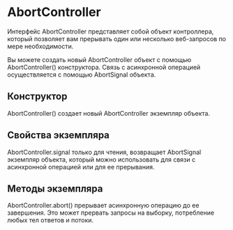 # AbortController

Интерфейс AbortController представляет собой объект контроллера, который позволяет вам прерывать один или несколько
веб-запросов по мере необходимости.

Вы можете создать новый AbortController объект с помощью AbortController() конструктора. Связь с асинхронной операцией
осуществляется с помощью AbortSignal объекта.

## Конструктор

AbortController() создает новый AbortController экземпляр объекта.

## Свойства экземпляра

AbortController.signal только для чтения, возвращает AbortSignal экземпляр объекта, который можно использовать для связи
с асинхронной операцией или для ее
прерывания.

## Методы экземпляра

AbortController.abort() прерывает асинхронную операцию до ее завершения. Это может прервать запросы на выборку,
потребление любых тел ответов и потоки.
